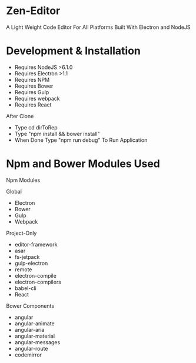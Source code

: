 # Zen-Editor

A Light Weight Code Editor For All Platforms Built With Electron and NodeJS

# Development & Installation

* Requires NodeJS >6.1.0
* Requires Electron >1.1
* Requires NPM
* Requires Bower
* Requires Gulp
* Requires webpack
* Requires React

After Clone

* Type cd dirToRep
* Type "npm install && bower install"
* When Done Type "npm run debug" To Run Application

# Npm and Bower Modules Used

Npm Modules

Global

* Electron
* Bower
* Gulp
* Webpack

Project-Only

* editor-framework
* asar
* fs-jetpack
* gulp-electron
* remote
* electron-compile
* electron-compilers
* babel-cli
* React

Bower Components

* angular
* angular-animate
* angular-aria
* angular-material
* angular-messages
* angular-route
* codemirror
